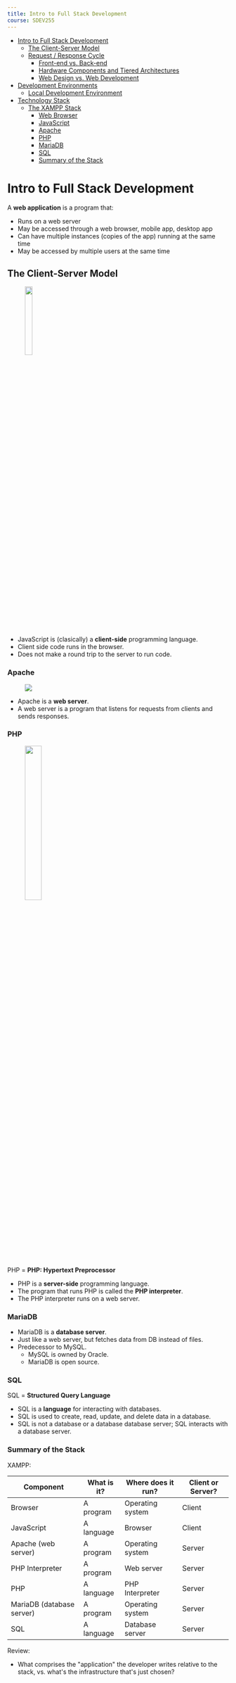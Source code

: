 ```yaml
---
title: Intro to Full Stack Development
course: SDEV255
---
```


- [Intro to Full Stack Development](#intro-to-full-stack-development)
  - [The Client-Server Model](#the-client-server-model)
  - [Request / Response Cycle](#request--response-cycle)
    - [Front-end vs. Back-end](#front-end-vs-back-end)
    - [Hardware Components and Tiered Architectures](#hardware-components-and-tiered-architectures)
    - [Web Design vs. Web Development](#web-design-vs-web-development)
- [Development Environments](#development-environments)
  - [Local Development Environment](#local-development-environment)
- [Technology Stack](#technology-stack)
  - [The XAMPP Stack](#the-xampp-stack)
    - [Web Browser](#web-browser)
    - [JavaScript](#javascript)
    - [Apache](#apache)
    - [PHP](#php)
    - [MariaDB](#mariadb)
    - [SQL](#sql)
    - [Summary of the Stack](#summary-of-the-stack)

# Intro to Full Stack Development

A **web application** is a program that:

- Runs on a web server
- May be accessed through a web browser, mobile app, desktop app
- Can have multiple instances (copies of the app) running at the same time
- May be accessed by multiple users at the same time

## The Client-Server Model

<figure>
 <img src="https://upload.wikimedia.org/wikipedia/commons/thumb/c/c9/Client-server-model.svg/1200px-Client-server-model.svg.png" alt="" style="width: 20%;height: auto;">
</figure>

- JavaScript is (clasically) a **client-side** programming language.
- Client side code runs in the browser.
- Does not make a round trip to the server to run code.

### Apache

<figure class="left">
    <span>
        <img src="https://encrypted-tbn0.gstatic.com/images?q=tbn:ANd9GcREo476xT8nc-rNy8Ov3FDHElDBcCL5PReEsiEmBPyxEnhJC1ij-kUrvmTmr1KuY_5M324&usqp=CAU" style="">
    </span>
</figure>

- Apache is a **web server**.
- A web server is a program that listens for requests from clients and sends responses.

### PHP

<figure class="left">
    <span>
        <img src="https://upload.wikimedia.org/wikipedia/commons/thumb/2/27/PHP-logo.svg/800px-PHP-logo.svg.png" style="width: 30%;">
    </span>
</figure>

PHP = **PHP: Hypertext Preprocessor**

- PHP is a **server-side** programming language.
- The program that runs PHP is called the **PHP interpreter**.
- The PHP interpreter runs on a web server.

### MariaDB

- MariaDB is a **database server**.
- Just like a web server, but fetches data from DB instead of files.
- Predecessor to MySQL.
  - MySQL is owned by Oracle.
  - MariaDB is open source.

### SQL

SQL = **Structured Query Language**

- SQL is a **language** for interacting with databases.
- SQL is used to create, read, update, and delete data in a database.
- SQL is not a database or a database database server; SQL interacts with a database server.

### Summary of the Stack

XAMPP:

| Component                 | What is it? | Where does it run? | Client or Server? |
| ------------------------- | ----------- | ------------------ | ----------------- |
| Browser                   | A program   | Operating system   | Client            |
| JavaScript                | A language  | Browser            | Client            |
| Apache (web server)       | A program   | Operating system   | Server            |
| PHP Interpreter           | A program   | Web server         | Server            |
| PHP                       | A language  | PHP Interpreter    | Server            |
| MariaDB (database server) | A program   | Operating system   | Server            |
| SQL                       | A language  | Database server    | Server            |

<p class="demo">Review:</p>

- What comprises the "application" the developer writes relative to the stack, vs. what's the infrastructure that's just chosen?
